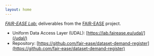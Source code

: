 ```yaml
---
layout: home
---
```


[_FAIR-EASE Lab:_](/) deliverables from the [FAIR-EASE](https://fairease.eu/) project.

- Uniform Data Access Layer (UDAL): [https://lab.fairease.eu/udal/](/udal/)
- Repository: [https://github.com/fair-ease/dataset-demand-register](https://github.com/fair-ease/dataset-demand-register)

